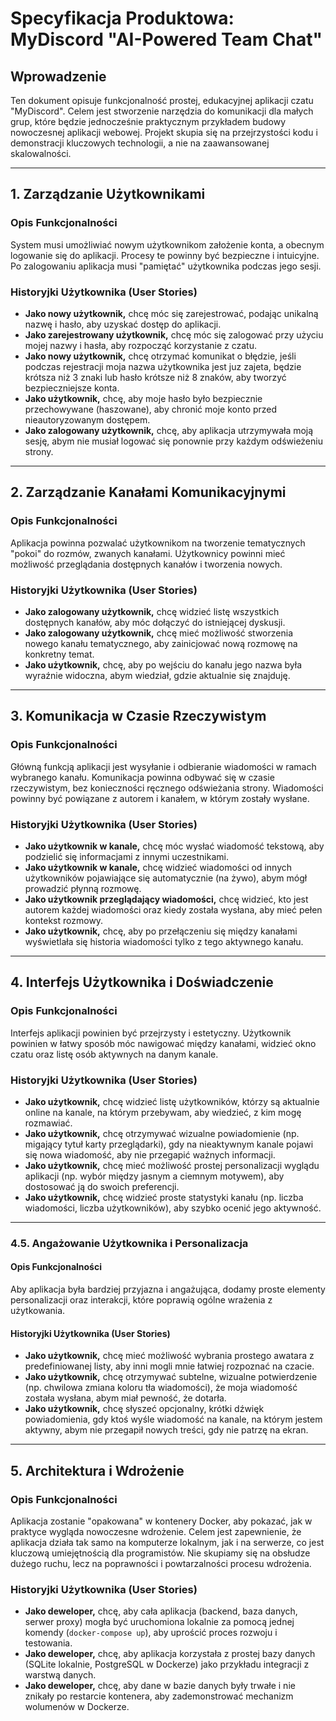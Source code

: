# Specyfikacja Produktowa: MyDiscord "AI-Powered Team Chat"

## Wprowadzenie

Ten dokument opisuje funkcjonalność prostej, edukacyjnej aplikacji czatu "MyDiscord". Celem jest stworzenie narzędzia do komunikacji dla małych grup, które będzie jednocześnie praktycznym przykładem budowy nowoczesnej aplikacji webowej. Projekt skupia się na przejrzystości kodu i demonstracji kluczowych technologii, a nie na zaawansowanej skalowalności.

---

## 1. Zarządzanie Użytkownikami

### Opis Funkcjonalności

System musi umożliwiać nowym użytkownikom założenie konta, a obecnym logowanie się do aplikacji. Procesy te powinny być bezpieczne i intuicyjne. Po zalogowaniu aplikacja musi "pamiętać" użytkownika podczas jego sesji.

### Historyjki Użytkownika (User Stories)

*   **Jako nowy użytkownik,** chcę móc się zarejestrować, podając unikalną nazwę i hasło, aby uzyskać dostęp do aplikacji.
*   **Jako zarejestrowany użytkownik,** chcę móc się zalogować przy użyciu mojej nazwy i hasła, aby rozpocząć korzystanie z czatu.
*   **Jako nowy użytkownik,** chcę otrzymać komunikat o błędzie, jeśli podczas rejestracji moja nazwa użytkownika jest juz zajeta, będzie krótsza niż 3 znaki lub hasło krótsze niż 8 znaków, aby tworzyć bezpieczniejsze konta.
*   **Jako użytkownik,** chcę, aby moje hasło było bezpiecznie przechowywane (haszowane), aby chronić moje konto przed nieautoryzowanym dostępem.
*   **Jako zalogowany użytkownik,** chcę, aby aplikacja utrzymywała moją sesję, abym nie musiał logować się ponownie przy każdym odświeżeniu strony.

---

## 2. Zarządzanie Kanałami Komunikacyjnymi

### Opis Funkcjonalności

Aplikacja powinna pozwalać użytkownikom na tworzenie tematycznych "pokoi" do rozmów, zwanych kanałami. Użytkownicy powinni mieć możliwość przeglądania dostępnych kanałów i tworzenia nowych.

### Historyjki Użytkownika (User Stories)

*   **Jako zalogowany użytkownik,** chcę widzieć listę wszystkich dostępnych kanałów, aby móc dołączyć do istniejącej dyskusji.
*   **Jako zalogowany użytkownik,** chcę mieć możliwość stworzenia nowego kanału tematycznego, aby zainicjować nową rozmowę na konkretny temat.
*   **Jako użytkownik,** chcę, aby po wejściu do kanału jego nazwa była wyraźnie widoczna, abym wiedział, gdzie aktualnie się znajduję.

---

## 3. Komunikacja w Czasie Rzeczywistym

### Opis Funkcjonalności

Główną funkcją aplikacji jest wysyłanie i odbieranie wiadomości w ramach wybranego kanału. Komunikacja powinna odbywać się w czasie rzeczywistym, bez konieczności ręcznego odświeżania strony. Wiadomości powinny być powiązane z autorem i kanałem, w którym zostały wysłane.

### Historyjki Użytkownika (User Stories)

*   **Jako użytkownik w kanale,** chcę móc wysłać wiadomość tekstową, aby podzielić się informacjami z innymi uczestnikami.
*   **Jako użytkownik w kanale,** chcę widzieć wiadomości od innych użytkowników pojawiające się automatycznie (na żywo), abym mógł prowadzić płynną rozmowę.
*   **Jako użytkownik przeglądający wiadomości,** chcę widzieć, kto jest autorem każdej wiadomości oraz kiedy została wysłana, aby mieć pełen kontekst rozmowy.
*   **Jako użytkownik,** chcę, aby po przełączeniu się między kanałami wyświetlała się historia wiadomości tylko z tego aktywnego kanału.

---

## 4. Interfejs Użytkownika i Doświadczenie

### Opis Funkcjonalności

Interfejs aplikacji powinien być przejrzysty i estetyczny. Użytkownik powinien w łatwy sposób móc nawigować między kanałami, widzieć okno czatu oraz listę osób aktywnych na danym kanale.

### Historyjki Użytkownika (User Stories)

*   **Jako użytkownik,** chcę widzieć listę użytkowników, którzy są aktualnie online na kanale, na którym przebywam, aby wiedzieć, z kim mogę rozmawiać.
*   **Jako użytkownik,** chcę otrzymywać wizualne powiadomienie (np. migający tytuł karty przeglądarki), gdy na nieaktywnym kanale pojawi się nowa wiadomość, aby nie przegapić ważnych informacji.
*   **Jako użytkownik,** chcę mieć możliwość prostej personalizacji wyglądu aplikacji (np. wybór między jasnym a ciemnym motywem), aby dostosować ją do swoich preferencji.
*   **Jako użytkownik,** chcę widzieć proste statystyki kanału (np. liczba wiadomości, liczba użytkowników), aby szybko ocenić jego aktywność.

---

### 4.5. Angażowanie Użytkownika i Personalizacja

#### Opis Funkcjonalności

Aby aplikacja była bardziej przyjazna i angażująca, dodamy proste elementy personalizacji oraz interakcji, które poprawią ogólne wrażenia z użytkowania.

#### Historyjki Użytkownika (User Stories)

*   **Jako użytkownik,** chcę mieć możliwość wybrania prostego awatara z predefiniowanej listy, aby inni mogli mnie łatwiej rozpoznać na czacie.
*   **Jako użytkownik,** chcę otrzymywać subtelne, wizualne potwierdzenie (np. chwilowa zmiana koloru tła wiadomości), że moja wiadomość została wysłana, abym miał pewność, że dotarła.
*   **Jako użytkownik,** chcę słyszeć opcjonalny, krótki dźwięk powiadomienia, gdy ktoś wyśle wiadomość na kanale, na którym jestem aktywny, abym nie przegapił nowych treści, gdy nie patrzę na ekran.

---

## 5. Architektura i Wdrożenie

### Opis Funkcjonalności

Aplikacja zostanie "opakowana" w kontenery Docker, aby pokazać, jak w praktyce wygląda nowoczesne wdrożenie. Celem jest zapewnienie, że aplikacja działa tak samo na komputerze lokalnym, jak i na serwerze, co jest kluczową umiejętnością dla programistów. Nie skupiamy się na obsłudze dużego ruchu, lecz na poprawności i powtarzalności procesu wdrożenia.

### Historyjki Użytkownika (User Stories)

*   **Jako deweloper,** chcę, aby cała aplikacja (backend, baza danych, serwer proxy) mogła być uruchomiona lokalnie za pomocą jednej komendy (`docker-compose up`), aby uprościć proces rozwoju i testowania.
*   **Jako deweloper,** chcę, aby aplikacja korzystała z prostej bazy danych (SQLite lokalnie, PostgreSQL w Dockerze) jako przykładu integracji z warstwą danych.
*   **Jako deweloper,** chcę, aby dane w bazie danych były trwałe i nie znikały po restarcie kontenera, aby zademonstrować mechanizm wolumenów w Dockerze.
